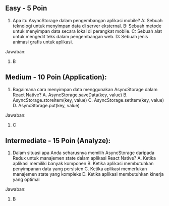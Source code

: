 ## Easy - 5 Poin

1. Apa itu AsyncStorage dalam pengembangan aplikasi mobile?
   A: Sebuah teknologi untuk menyimpan data di server eksternal.
   B: Sebuah metode untuk menyimpan data secara lokal di perangkat mobile.
   C: Sebuah alat untuk mengedit teks dalam pengembangan web.
   D: Sebuah jenis animasi grafis untuk aplikasi.

Jawaban:

1. B

## Medium - 10 Poin (Application):

1. Bagaimana cara menyimpan data menggunakan AsyncStorage dalam React Native?
   A. AsyncStorage.saveData(key, value)
   B. AsyncStorage.storeItem(key, value)
   C. AsyncStorage.setItem(key, value)
   D. AsyncStorage.put(key, value)

Jawaban:

1. C

## Intermediate - 15 Poin (Analyze):

1. Dalam situasi apa Anda seharusnya memilih AsyncStorage daripada Redux untuk manajemen state dalam aplikasi React Native?
   A. Ketika aplikasi memiliki banyak komponen
   B. Ketika aplikasi membutuhkan penyimpanan data yang persisten
   C. Ketika aplikasi memerlukan manajemen state yang kompleks
   D. Ketika aplikasi membutuhkan kinerja yang optimal

Jawaban:

1. B
